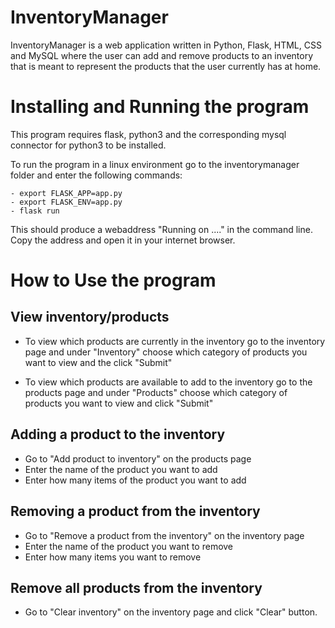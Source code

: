 # InventoryManager
InventoryManager is a web application written in Python, Flask, HTML, CSS and MySQL where the user can add and remove products to an inventory that is meant to represent the products that the user currently has at home.

# Installing and Running the program
This program requires flask, python3 and the corresponding mysql connector for python3 to be installed.

To run the program in a linux environment go to the inventorymanager folder and enter the following commands:

	- export FLASK_APP=app.py
	- export FLASK_ENV=app.py
	- flask run

This should produce a webaddress "Running on ...." in the command line. Copy the address and open it in your internet browser.

# How to Use the program

 ## View inventory/products
 - To view which products are currently in the inventory go
    to the inventory page and under "Inventory" choose which category of products you
    want to view and the click "Submit"
    
 - To view which products are available to add to the inventory go
   to the products page and under "Products" choose which category of products you
   want to view and click "Submit"

  ## Adding a product to the inventory
 - Go to "Add product to inventory" on the products page
 - Enter the name of the product you want to add
 - Enter how many items of the product you want to add

  ## Removing a product from the inventory
 - Go to "Remove a product from the inventory" on the inventory page
 - Enter the name of the product you want to remove
 - Enter how many items you want to remove

  ## Remove all products from the inventory
 - Go to "Clear inventory" on the inventory page and click "Clear" button.
